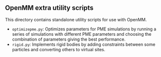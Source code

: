 ## OpenMM extra utility scripts

This directory contains standalone utility scripts for use with OpenMM.

* `optimizepme.py`: Optimizes parameters for PME simulations by running a series
  of simulations with different PME parameters and choosing the combination of
  parameters giving the best performance.
* `rigid.py`: Implements rigid bodies by adding constraints between some
  particles and converting others to virtual sites.
